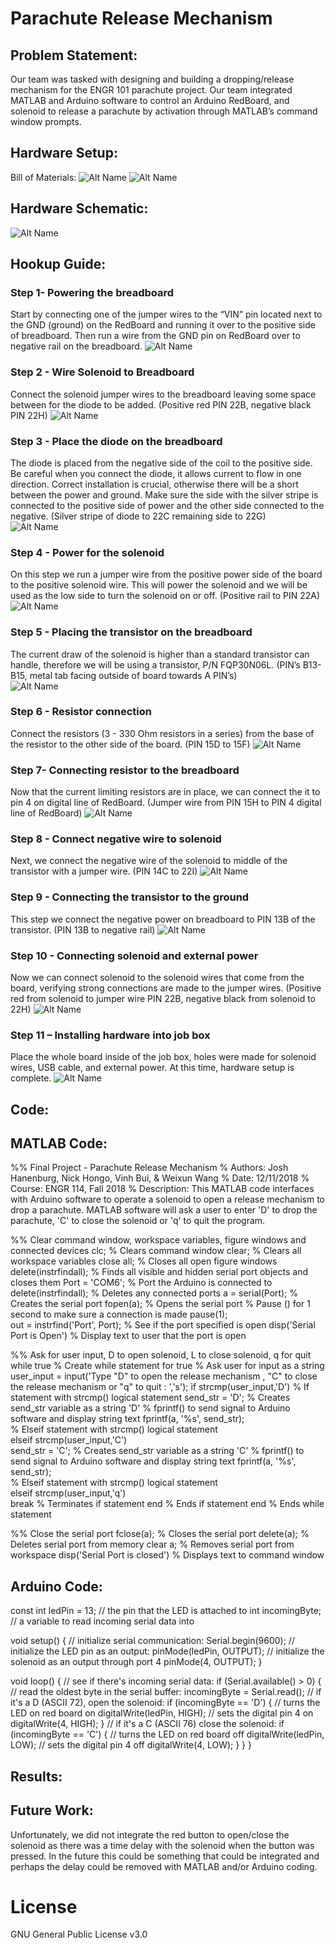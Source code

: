 # Parachute Release Mechanism
 
## Problem Statement:

Our team was tasked with designing and building a dropping/release mechanism for the ENGR 101 parachute project. Our team integrated MATLAB and Arduino software to control an Arduino RedBoard, and solenoid to release a parachute by activation through MATLAB’s command window prompts.
 
## Hardware Setup:
 
Bill of Materials:
![Alt Name](/doc/Bill_of_Materials_1.PNG)
![Alt Name](/doc/Bill_of_Materials_2.PNG)

## Hardware Schematic:
![Alt Name](/doc/Fritzing_Diagram.png)
 
## Hookup Guide:
 
### Step 1- Powering the breadboard
Start by connecting one of the jumper wires to the “VIN” pin located next to the GND (ground) on the RedBoard and running it over to the positive side of breadboard. Then run a wire from the GND pin on RedBoard over to negative rail on the breadboard.
![Alt Name](/doc/Picture1.png)

### Step 2 - Wire Solenoid to Breadboard
Connect the solenoid jumper wires to the breadboard leaving some space between for the diode to be added. (Positive red PIN 22B, negative black PIN 22H) 
![Alt Name](/doc/Picture2.png)

### Step 3 - Place the diode on the breadboard
The diode is placed from the negative side of the coil to the positive side.  Be careful when you connect the diode, it allows current to flow in one direction. Correct installation is crucial, otherwise there will be a short between the power and ground. Make sure the side with the silver stripe is connected to the positive side of power and the other side connected to the negative. (Silver stripe of diode to 22C remaining side to 22G)  
![Alt Name](/doc/Picture3.png)

### Step 4 - Power for the solenoid
On this step we run a jumper wire from the positive power side of the board to the positive solenoid wire. This will power the solenoid and we will be used as the low side to turn the solenoid on or off. (Positive rail to PIN 22A) 
![Alt Name](/doc/Picture4.png)

### Step 5 - Placing the transistor on the breadboard
The current draw of the solenoid is higher than a standard transistor can handle, therefore we will be using a transistor, P/N FQP30N06L. (PIN’s B13-B15, metal tab facing outside of board towards A PIN’s)  
![Alt Name](/doc/Picture5.png)

### Step 6 - Resistor connection
Connect the resistors (3 - 330 Ohm resistors in a series) from the base of the resistor to the other side of the board. (PIN 15D to 15F)
![Alt Name](/doc/Picture6.png)

### Step 7- Connecting resistor to the breadboard
Now that the current limiting resistors are in place, we can connect the it to pin 4 on digital line of RedBoard. (Jumper wire from PIN 15H to PIN 4 digital line of RedBoard)
![Alt Name](/doc/Picture7.png)
 
### Step 8 - Connect negative wire to solenoid 
Next, we connect the negative wire of the solenoid to middle of the transistor with a jumper wire. (PIN 14C to 22I)
![Alt Name](/doc/Picture8.png)

### Step 9 - Connecting the transistor to the ground
This step we connect the negative power on breadboard to PIN 13B of the transistor. (PIN 13B to negative rail)
![Alt Name](/doc/Picture9.png)

### Step 10 - Connecting solenoid and external power
Now we can connect solenoid to the solenoid wires that come from the board, verifying strong connections are made to the jumper wires. (Positive red from solenoid to jumper wire PIN 22B, negative black from solenoid to 22H) 
![Alt Name](/doc/Picture10.png)

### Step 11 – Installing hardware into job box
Place the whole board inside of the job box, holes were made for solenoid wires, USB cable, and external power. At this time, hardware setup is complete.
![Alt Name](/doc/Picture11.png)

## Code:
## MATLAB Code:

%% Final Project - Parachute Release Mechanism
% Authors: Josh Hanenburg, Nick Hongo, Vinh Bui, & Weixun Wang
% Date: 12/11/2018
% Course: ENGR 114, Fall 2018
% Description: This MATLAB code interfaces with Arduino software to operate a solenoid to open a release mechanism to drop a parachute. MATLAB software will ask a user to enter 'D' to drop the parachute, 'C' to close the solenoid or 'q' to quit the program.

%% Clear command window, workspace variables, figure windows and connected devices
clc;                             		% Clears command window
clear;                              	% Clears all workspace variables
close all;                            	% Closes all open figure windows
delete(instrfindall);                   % Finds all visible and hidden serial port objects and closes them
Port = 'COM6';                        	% Port the Arduino is connected to
delete(instrfindall);                 	% Deletes any connected ports
a = serial(Port);                    	% Creates the serial port
fopen(a);                              	% Opens the serial port
% Pause () for 1 second to make sure a connection is made
pause(1);                           	
out = instrfind('Port', Port);         	% See if the port specified is open
disp('Serial Port is Open')         	% Display text to user that the port is open


%% Ask for user input, D to open solenoid, L to close solenoid, q for quit
while true                            	% Create while statement for true
    % Ask user for input as a string
    user_input = input('Type "D" to open the release mechanism , "C" to close the release mechanism or "q" to quit : ','s');
    if strcmp(user_input,'D')         	% If statement with strcmp() logical statement
       send_str = 'D';                	% Creates send_str variable as a string 'D'
% fprintf() to send signal to Arduino software and display string text
       fprintf(a, '%s', send_str);   
    % Elseif statement with strcmp() logical statement   
    elseif strcmp(user_input,'C')     	
       send_str = 'C';                	% Creates send_str variable as a string 'C'
% fprintf() to send signal to Arduino software and display string text
       fprintf(a, '%s', send_str);   
    % Elseif statement with strcmp() logical statement 	
    elseif strcmp(user_input,'q')      	
       break                          	% Terminates if statement
    end                              	% Ends if statement
end                                  	% Ends while statement

%% Close the serial port
fclose(a);                            	% Closes the serial port
delete(a);                             	% Deletes serial port from memory
clear a;                              	% Removes serial port from workspace
disp('Serial Port is closed')         	% Displays text to command window

## Arduino Code:

const int ledPin = 13; // the pin that the LED is attached to
int incomingByte;      // a variable to read incoming serial data into

void setup() {
  // initialize serial communication:
  Serial.begin(9600);
  // initialize the LED pin as an output:
  pinMode(ledPin, OUTPUT);
  // initialize the solenoid as an output through port 4
  pinMode(4, OUTPUT);
}

void loop() {
  // see if there's incoming serial data:
  if (Serial.available() > 0) {
    // read the oldest byte in the serial buffer:
    incomingByte = Serial.read();
    // if it's a D (ASCII 72), open the solenoid:
    if (incomingByte == 'D') {
      // turns the LED on red board on
      digitalWrite(ledPin, HIGH);
      // sets  the digital pin 4 on
      digitalWrite(4, HIGH);
    }
    // if it's a C (ASCII 76) close the solenoid:
    if (incomingByte == 'C') {
      // turns the LED on red board off
      digitalWrite(ledPin, LOW);
      // sets the digital pin 4 off
      digitalWrite(4, LOW);
    }
  }
}
 
## Results:
 
   
 

## Future Work:
 
Unfortunately, we did not integrate the red button to open/close the solenoid as there was a time delay with the solenoid when the button was pressed. In the future this could be something that could be integrated and perhaps the delay could be removed with MATLAB and/or Arduino coding.
 
# License
GNU General Public License v3.0

